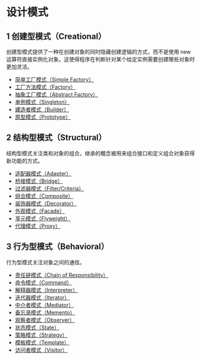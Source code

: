 # 设计模式

## 1 创建型模式（Creational）

创建型模式提供了一种在创建对象的同时隐藏创建逻辑的方式，而不是使用 new 运算符直接实例化对象。这使得程序在判断针对某个给定实例需要创建哪些对象时更加灵活。

- [简单工厂模式（Simple Factory）](./creation-simple-factory-pattern '简单工厂模式（Simple Factory）')
- [工厂方法模式（Factory）](./creation-factory-method-pattern '工厂方法模式（Factory）')
- [抽象工厂模式（Abstract Factory）](./creation-abstract-factory-pattern '抽象工厂模式（Abstract Factory）')
- [单例模式（Singleton）](./creation-singleton-pattern '单例模式（Singleton）')
- [建造者模式（Builder）](./creation-builder-pattern '建造者模式（Builder）')
- [原型模式（Prototype）](./creation-prototype-pattern '原型模式（Prototype）')

## 2 结构型模式（Structural）

结构型模式关注类和对象的组合。继承的概念被用来组合接口和定义组合对象获得新功能的方式。

- [适配器模式（Adapter）](./structure-adapter-pattern '适配器模式（Adapter）')
- [桥接模式（Bridge）](./ '桥接模式（Bridge）')
- [过滤器模式（Filter/Criteria）](./ '过滤器模式（Filter/Criteria）')
- [组合模式（Composite）](./ '组合模式（Composite）')
- [装饰器模式（Decorator）](./ '装饰器模式（Decorator）')
- [外观模式（Facade）](./structure-facade-pattern '外观模式（Facade）')
- [享元模式（Flyweight）](./ '享元模式（Flyweight）')
- [代理模式（Proxy）](./ '代理模式（Proxy）')

## 3 行为型模式（Behavioral）

行为型模式关注对象之间的通信。

- [责任链模式（Chain of Responsibility）](./ '责任链模式（Chain of Responsibility）')
- [命令模式（Command）](./ '命令模式（Command）')
- [解释器模式（Interpreter）](./ '解释器模式（Interpreter）')
- [迭代器模式（Iterator）](./ '迭代器模式（Iterator）')
- [中介者模式（Mediator）](./ '中介者模式（Mediator）')
- [备忘录模式（Memento）](./ '备忘录模式（Memento）')
- [观察者模式（Observer）](./ '观察者模式（Observer）')
- [状态模式（State）](./ '状态模式（State）')
- [策略模式（Strategy）](./ '策略模式（Strategy）')
- [模板模式（Template）](./ '模板模式（Template）')
- [访问者模式（Visitor）](./ '访问者模式（Visitor）')
